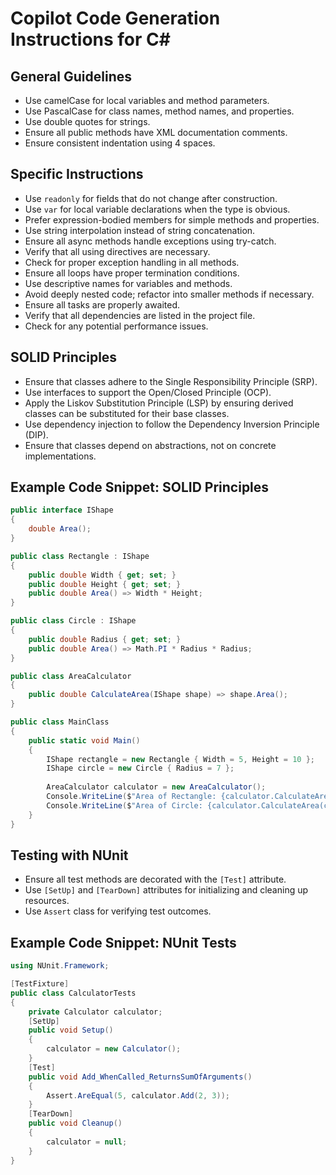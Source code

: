 # Copilot Code Generation Instructions for C#

## General Guidelines
- Use camelCase for local variables and method parameters.
- Use PascalCase for class names, method names, and properties.
- Use double quotes for strings.
- Ensure all public methods have XML documentation comments.
- Ensure consistent indentation using 4 spaces.

## Specific Instructions
- Use `readonly` for fields that do not change after construction.
- Use `var` for local variable declarations when the type is obvious.
- Prefer expression-bodied members for simple methods and properties.
- Use string interpolation instead of string concatenation.
- Ensure all async methods handle exceptions using try-catch.
- Verify that all using directives are necessary.
- Check for proper exception handling in all methods.
- Ensure all loops have proper termination conditions.
- Use descriptive names for variables and methods.
- Avoid deeply nested code; refactor into smaller methods if necessary.
- Ensure all tasks are properly awaited.
- Verify that all dependencies are listed in the project file.
- Check for any potential performance issues.

## SOLID Principles
- Ensure that classes adhere to the Single Responsibility Principle (SRP).
- Use interfaces to support the Open/Closed Principle (OCP).
- Apply the Liskov Substitution Principle (LSP) by ensuring derived classes can be substituted for their base classes.
- Use dependency injection to follow the Dependency Inversion Principle (DIP).
- Ensure that classes depend on abstractions, not on concrete implementations.

## Example Code Snippet: SOLID Principles

```csharp
public interface IShape
{
	double Area();
}

public class Rectangle : IShape
{
	public double Width { get; set; }
	public double Height { get; set; }
	public double Area() => Width * Height;
}	

public class Circle : IShape
{
	public double Radius { get; set; }
	public double Area() => Math.PI * Radius * Radius;
}

public class AreaCalculator
{
	public double CalculateArea(IShape shape) => shape.Area();
}

public class MainClass
{
	public static void Main()
	{
		IShape rectangle = new Rectangle { Width = 5, Height = 10 };
		IShape circle = new Circle { Radius = 7 };
		
		AreaCalculator calculator = new AreaCalculator();
		Console.WriteLine($"Area of Rectangle: {calculator.CalculateArea(rectangle)}");
		Console.WriteLine($"Area of Circle: {calculator.CalculateArea(circle)}");
	}
}
```


## Testing with NUnit
- Ensure all test methods are decorated with the `[Test]` attribute.
- Use `[SetUp]` and `[TearDown]` attributes for initializing and cleaning up resources.
- Use `Assert` class for verifying test outcomes.

## Example Code Snippet: NUnit Tests
```csharp
using NUnit.Framework;

[TestFixture]
public class CalculatorTests
{
	private Calculator calculator;
	[SetUp]
	public void Setup()
	{
		calculator = new Calculator();
	}
	[Test]
	public void Add_WhenCalled_ReturnsSumOfArguments()
	{
		Assert.AreEqual(5, calculator.Add(2, 3));
	}
	[TearDown]
	public void Cleanup()
	{
		calculator = null;
	}
}
	
```


